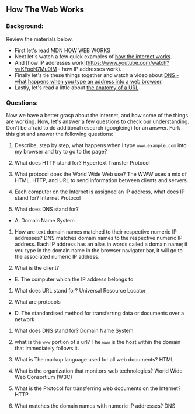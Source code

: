 ## How The Web Works

### Background:

Review the materials below.

* First let's read [MDN HOW WEB WORKS](https://developer.mozilla.org/en-US/Learn/Common_questions/How_does_the_Internet_work)
* Next let's watch a few quick examples of [how the internet works](https://www.youtube.com/watch?v=7_LPdttKXPc).
* And [how IP addresses work](https://www.youtube.com/watch?v=KFooN7Mu0IM   - how IP addresses work).
* Finally let's tie these things together and watch a video about [DNS - what happens when you type an address into a web browser](https://www.youtube.com/watch?v=72snZctFFtA).
* Lastly, let's read a little about [the anatomy of a URL](https://doepud.co.uk/blog/anatomy-of-a-url)

### Questions:

Now we have a better grasp about the internet, and how some of the things are working. Now, let's answer a few questions to check our understanding. Don't be afraid to do additional research (googleing) for an answer. Fork this gist and answer the following questions:

1. Describe, step by step, what happens when I type `www.example.com` into my browser and try to go to the page?

1.  What does HTTP stand for?
Hypertext Transfer Protocol

1. 	What protocol does the World Wide Web use?
The WWW uses a mix of HTML, HTTP, and URL to send information between clients and servers.

1. 	Each computer on the Internet is assigned an IP address, what does IP stand for?
Internet Protocol

1. 	What does DNS stand for?
  * A. Domain Name System

1. 	How are text domain names matched to their respective numeric IP addresses?
DNS matches domain names to the respective numeric IP address.
Each IP address has an alias in words called a domain name; if you type in the domain name in the browser navigator bar, it will go to the associated numeric IP address.

1. 	What is the client?
  * E. The computer which the IP address belongs to

1. 	What does URL stand for?
Universal Resource Locator

1. 	What are protocols

 * D.	The standardised method for transferring data or documents over a network

1. What does DNS stand for?
Domain Name System

1. what is the `www` portion of a url?
The `www` is the host within the domain that immediately follows it.

1. What is The markup language used for all web documents?
HTML

1. What is the organization that monitors web technologies?
World Wide Web Consortium (W3C)

1. What is the Protocol for transferring web documents on the Internet?
HTTP

1. What matches the domain names with numeric IP addresses?
DNS
